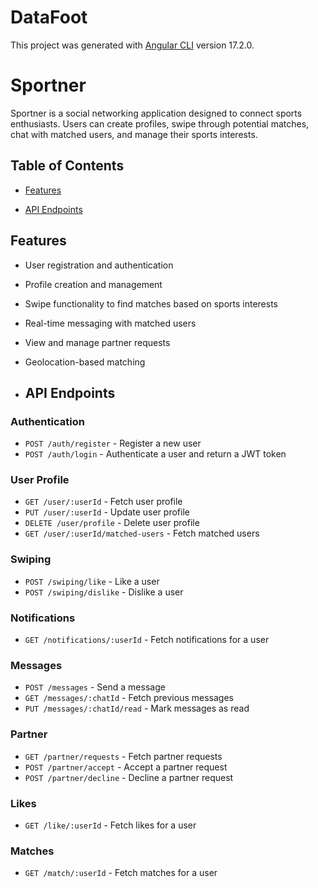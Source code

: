 # DataFoot

This project was generated with [Angular CLI](https://github.com/angular/angular-cli) version 17.2.0.

# Sportner

Sportner is a social networking application designed to connect sports enthusiasts. Users can create profiles, swipe through potential matches, chat with matched users, and manage their sports interests.

## Table of Contents

- [Features](#features)

- [API Endpoints](#api-endpoints)

## Features

- User registration and authentication
- Profile creation and management
- Swipe functionality to find matches based on sports interests
- Real-time messaging with matched users
- View and manage partner requests
- Geolocation-based matching

- ## API Endpoints

### Authentication

- `POST /auth/register` - Register a new user
- `POST /auth/login` - Authenticate a user and return a JWT token

### User Profile

- `GET /user/:userId` - Fetch user profile
- `PUT /user/:userId` - Update user profile
- `DELETE /user/profile` - Delete user profile
- `GET /user/:userId/matched-users` - Fetch matched users

### Swiping

- `POST /swiping/like` - Like a user
- `POST /swiping/dislike` - Dislike a user

### Notifications

- `GET /notifications/:userId` - Fetch notifications for a user

### Messages

- `POST /messages` - Send a message
- `GET /messages/:chatId` - Fetch previous messages
- `PUT /messages/:chatId/read` - Mark messages as read

### Partner

- `GET /partner/requests` - Fetch partner requests
- `POST /partner/accept` - Accept a partner request
- `POST /partner/decline` - Decline a partner request

### Likes

- `GET /like/:userId` - Fetch likes for a user

### Matches

- `GET /match/:userId` - Fetch matches for a user
